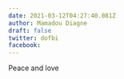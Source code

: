```yaml
---
date: 2021-03-12T04:27:40.081Z
author: Mamadou Diagne
draft: false
twitter: dofbi
facebook: 
---
```


Peace and love